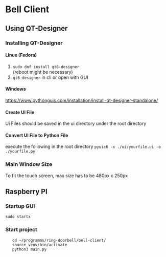 # Bell Client



## Using QT-Designer

### Installing QT-Designer
#### Linux (Fedora)

1. ```sudo dnf install qt6-designer```  
(reboot might be necessary)
2. ```qt6-designer``` in cli or open with GUI


#### Windows
https://www.pythonguis.com/installation/install-qt-designer-standalone/

#### Create UI File
Ui Files should be saved in the ui directory under the root directory

#### Convert UI File to Python File
execute the following in the root directory 
```pyuic6 -x ./ui/yourfile.ui -o ./yourfile.py```


### Main Window Size
To fit the touch screen, max size has to be 480px x 250px

## Raspberry PI

### Startup GUI
```sudo startx```

### Start project
```
   cd ~/programms/ring-doorbell/bell-client/   
   source venv/bin/activate   
   python3 main.py
```



